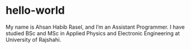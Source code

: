# hello-world
My name is Ahsan Habib Rasel, and I’m an Assistant Programmer. I have studied BSc and MSc in Applied Physics and Electronic Engineering at University of Rajshahi. 
